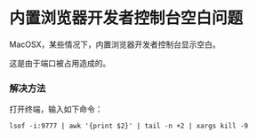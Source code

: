 # 内置浏览器开发者控制台空白问题

<!--
keyword: 内置浏览器,空白
-->

MacOSX，某些情况下，内置浏览器开发者控制台显示空白。

这是由于端口被占用造成的。

### 解决方法

打开终端，输入如下命令：

```shell
lsof -i:9777 | awk '{print $2}' | tail -n +2 | xargs kill -9
```